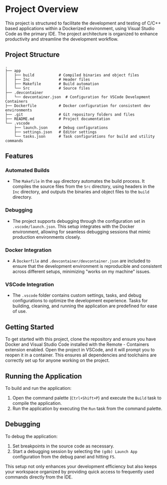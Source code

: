 
# Project Overview

This project is structured to facilitate the development and testing of C/C++ based applications within a Dockerized environment, using Visual Studio Code as the primary IDE. The project architecture is organized to enhance productivity and streamline the development workflow.

## Project Structure

```plaintext
.
├── app
│   ├── build           # Compiled binaries and object files
│   ├── Inc             # Header files
│   ├── Makefile        # Build automation
│   └── Src             # Source files
├── .devcontainer
│   └── devcontainer.json  # Configuration for VSCode Development Containers
├── Dockerfile          # Docker configuration for consistent dev environments
├── .git                # Git repository folders and files
├── README.md           # Project documentation
└── .vscode
    ├── launch.json     # Debug configurations
    ├── settings.json   # Editor settings
    └── tasks.json      # Task configurations for build and utility commands
```

## Features

### Automated Builds
- The `Makefile` in the `app` directory automates the build process. It compiles the source files from the `Src` directory, using headers in the `Inc` directory, and outputs the binaries and object files to the `build` directory.

### Debugging
- The project supports debugging through the configuration set in `.vscode/launch.json`. This setup integrates with the Docker environment, allowing for seamless debugging sessions that mimic production environments closely.

### Docker Integration
- A `Dockerfile` and `.devcontainer/devcontainer.json` are included to ensure that the development environment is reproducible and consistent across different setups, minimizing "works on my machine" issues.

### VSCode Integration
- The `.vscode` folder contains custom settings, tasks, and debug configurations to optimize the development experience. Tasks for building, cleaning, and running the application are predefined for ease of use.

## Getting Started

To get started with this project, clone the repository and ensure you have Docker and Visual Studio Code installed with the Remote - Containers extension enabled. Open the project in VSCode, and it will prompt you to reopen it in a container. This ensures all dependencies and toolchains are correctly set up for anyone working on the project.

## Running the Application

To build and run the application:
1. Open the command palette (`Ctrl+Shift+P`) and execute the `Build` task to compile the application.
2. Run the application by executing the `Run` task from the command palette.

## Debugging

To debug the application:
1. Set breakpoints in the source code as necessary.
2. Start a debugging session by selecting the `(gdb) Launch App` configuration from the debug panel and hitting `F5`.

This setup not only enhances your development efficiency but also keeps your workspace organized by providing quick access to frequently used commands directly from the IDE.
